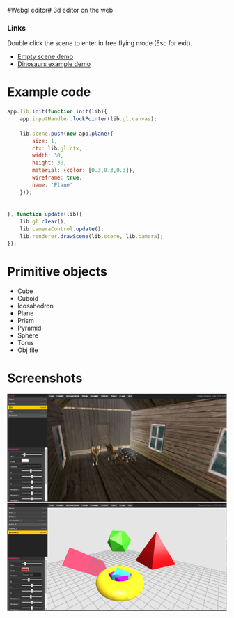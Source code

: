 #Webgl editor#
3d editor on the web

### Links
Double click the scene to enter in free flying mode (Esc for exit).
 - [Empty scene demo](https://rawgit.com/ichko/WebGLEditor/master/index.html)
 - [Dinosaurs example demo](https://rawgit.com/ichko/WebGLEditor/master/example.html)

# Example code
```javascript
app.lib.init(function init(lib){
	app.inputHandler.lockPointer(lib.gl.canvas);

	lib.scene.push(new app.plane({
		size: 1,
		ctx: lib.gl.ctx,
		width: 30,
		height: 30,
		material: {color: [0.3,0.3,0.3]},
		wireframe: true,
		name: 'Plane'
	}));


}, function update(lib){
	lib.gl.clear();
	lib.cameraControl.update();
	lib.renderer.drawScene(lib.scene, lib.camera);
});
```

# Primitive objects
 - Cube
 - Cuboid
 - Icosahedron
 - Plane
 - Prism
 - Pyramid
 - Sphere
 - Torus
 - Obj file

# Screenshots

![dinosaurs](assets/example.png)
![example](assets/example_2.png)